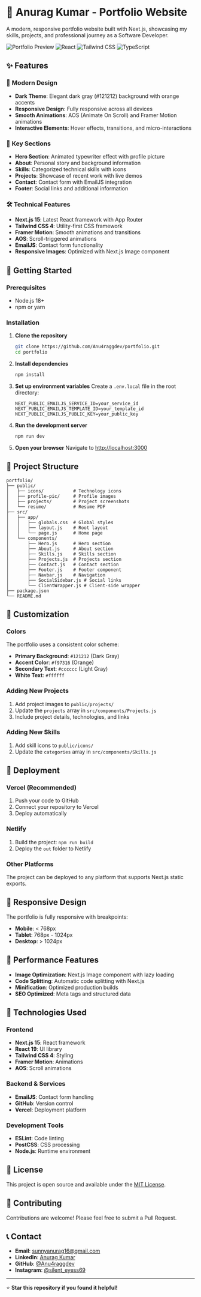 # 🚀 Anurag Kumar - Portfolio Website

A modern, responsive portfolio website built with Next.js, showcasing my skills, projects, and professional journey as a Software Developer.

![Portfolio Preview](https://img.shields.io/badge/Next.js-15.3.5-black?style=for-the-badge&logo=next.js)
![React](https://img.shields.io/badge/React-19.0.0-blue?style=for-the-badge&logo=react)
![Tailwind CSS](https://img.shields.io/badge/Tailwind_CSS-4.0-black?style=for-the-badge&logo=tailwind-css)
![TypeScript](https://img.shields.io/badge/TypeScript-5.0-blue?style=for-the-badge&logo=typescript)

## ✨ Features

### 🎨 **Modern Design**
- **Dark Theme**: Elegant dark gray (#121212) background with orange accents
- **Responsive Design**: Fully responsive across all devices
- **Smooth Animations**: AOS (Animate On Scroll) and Framer Motion animations
- **Interactive Elements**: Hover effects, transitions, and micro-interactions

### 🎯 **Key Sections**
- **Hero Section**: Animated typewriter effect with profile picture
- **About**: Personal story and background information
- **Skills**: Categorized technical skills with icons
- **Projects**: Showcase of recent work with live demos
- **Contact**: Contact form with EmailJS integration
- **Footer**: Social links and additional information

### 🛠️ **Technical Features**
- **Next.js 15**: Latest React framework with App Router
- **Tailwind CSS 4**: Utility-first CSS framework
- **Framer Motion**: Smooth animations and transitions
- **AOS**: Scroll-triggered animations
- **EmailJS**: Contact form functionality
- **Responsive Images**: Optimized with Next.js Image component

## 🚀 Getting Started

### Prerequisites
- Node.js 18+ 
- npm or yarn

### Installation

1. **Clone the repository**
   ```bash
   git clone https://github.com/Anu4raggdev/portfolio.git
   cd portfolio
   ```

2. **Install dependencies**
   ```bash
   npm install
   ```

3. **Set up environment variables**
   Create a `.env.local` file in the root directory:
   ```env
   NEXT_PUBLIC_EMAILJS_SERVICE_ID=your_service_id
   NEXT_PUBLIC_EMAILJS_TEMPLATE_ID=your_template_id
   NEXT_PUBLIC_EMAILJS_PUBLIC_KEY=your_public_key
   ```

4. **Run the development server**
   ```bash
   npm run dev
   ```

5. **Open your browser**
   Navigate to [http://localhost:3000](http://localhost:3000)

## 📁 Project Structure

```
portfolio/
├── public/
│   ├── icons/           # Technology icons
│   ├── profile-pic/     # Profile images
│   ├── projects/        # Project screenshots
│   └── resume/          # Resume PDF
├── src/
│   ├── app/
│   │   ├── globals.css  # Global styles
│   │   ├── layout.js    # Root layout
│   │   └── page.js      # Home page
│   └── components/
│       ├── Hero.js      # Hero section
│       ├── About.js     # About section
│       ├── Skills.js    # Skills section
│       ├── Projects.js  # Projects section
│       ├── Contact.js   # Contact section
│       ├── Footer.js    # Footer component
│       ├── Navbar.js    # Navigation
│       ├── SocialSidebar.js # Social links
│       └── ClientWrapper.js # Client-side wrapper
├── package.json
└── README.md
```

## 🎨 Customization

### Colors
The portfolio uses a consistent color scheme:
- **Primary Background**: `#121212` (Dark Gray)
- **Accent Color**: `#f97316` (Orange)
- **Secondary Text**: `#cccccc` (Light Gray)
- **White Text**: `#ffffff`

### Adding New Projects
1. Add project images to `public/projects/`
2. Update the `projects` array in `src/components/Projects.js`
3. Include project details, technologies, and links

### Adding New Skills
1. Add skill icons to `public/icons/`
2. Update the `categories` array in `src/components/Skills.js`

## 🚀 Deployment

### Vercel (Recommended)
1. Push your code to GitHub
2. Connect your repository to Vercel
3. Deploy automatically

### Netlify
1. Build the project: `npm run build`
2. Deploy the `out` folder to Netlify

### Other Platforms
The project can be deployed to any platform that supports Next.js static exports.

## 📱 Responsive Design

The portfolio is fully responsive with breakpoints:
- **Mobile**: < 768px
- **Tablet**: 768px - 1024px
- **Desktop**: > 1024px

## 🎯 Performance Features

- **Image Optimization**: Next.js Image component with lazy loading
- **Code Splitting**: Automatic code splitting with Next.js
- **Minification**: Optimized production builds
- **SEO Optimized**: Meta tags and structured data

## 🔧 Technologies Used

### Frontend
- **Next.js 15**: React framework
- **React 19**: UI library
- **Tailwind CSS 4**: Styling
- **Framer Motion**: Animations
- **AOS**: Scroll animations

### Backend & Services
- **EmailJS**: Contact form handling
- **GitHub**: Version control
- **Vercel**: Deployment platform

### Development Tools
- **ESLint**: Code linting
- **PostCSS**: CSS processing
- **Node.js**: Runtime environment

## 📄 License

This project is open source and available under the [MIT License](LICENSE).

## 🤝 Contributing

Contributions are welcome! Please feel free to submit a Pull Request.

## 📞 Contact

- **Email**: sunnyanurag16@gmail.com
- **LinkedIn**: [Anurag Kumar](https://www.linkedin.com/in/anurag-kumar-aa656133b)
- **GitHub**: [@Anu4raggdev](https://github.com/Anu4raggdev)
- **Instagram**: [@silent_eyess69](https://www.instagram.com/silent_eyess69)

---

⭐ **Star this repository if you found it helpful!**
